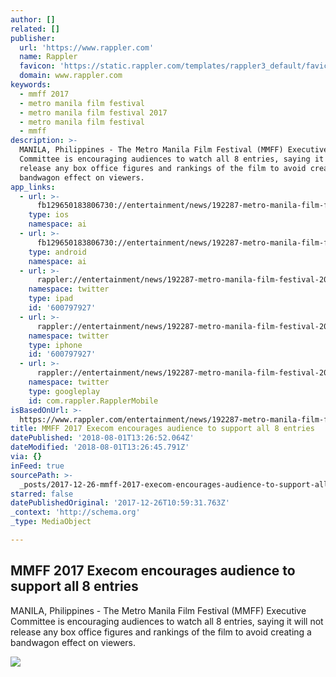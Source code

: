 ```yaml
---
author: []
related: []
publisher:
  url: 'https://www.rappler.com'
  name: Rappler
  favicon: 'https://static.rappler.com/templates/rappler3_default/favicon.ico'
  domain: www.rappler.com
keywords:
  - mmff 2017
  - metro manila film festival
  - metro manila film festival 2017
  - metro manila film festival
  - mmff
description: >-
  MANILA, Philippines - The Metro Manila Film Festival (MMFF) Executive
  Committee is encouraging audiences to watch all 8 entries, saying it will not
  release any box office figures and rankings of the film to avoid creating a
  bandwagon effect on viewers.
app_links:
  - url: >-
      fb129650183806730://entertainment/news/192287-metro-manila-film-festival-2017-execom-watch-films
    type: ios
    namespace: ai
  - url: >-
      fb129650183806730://entertainment/news/192287-metro-manila-film-festival-2017-execom-watch-films
    type: android
    namespace: ai
  - url: >-
      rappler://entertainment/news/192287-metro-manila-film-festival-2017-execom-watch-films
    namespace: twitter
    type: ipad
    id: '600797927'
  - url: >-
      rappler://entertainment/news/192287-metro-manila-film-festival-2017-execom-watch-films
    namespace: twitter
    type: iphone
    id: '600797927'
  - url: >-
      rappler://entertainment/news/192287-metro-manila-film-festival-2017-execom-watch-films
    namespace: twitter
    type: googleplay
    id: com.rappler.RapplerMobile
isBasedOnUrl: >-
  https://www.rappler.com/entertainment/news/192287-metro-manila-film-festival-2017-execom-watch-films
title: MMFF 2017 Execom encourages audience to support all 8 entries
datePublished: '2018-08-01T13:26:52.064Z'
dateModified: '2018-08-01T13:26:45.791Z'
via: {}
inFeed: true
sourcePath: >-
  _posts/2017-12-26-mmff-2017-execom-encourages-audience-to-support-all-8-entrie.md
starred: false
datePublishedOriginal: '2017-12-26T10:59:31.763Z'
_context: 'http://schema.org'
_type: MediaObject

---
```

<article style=""><h1>MMFF 2017 Execom encourages audience to support all 8 entries</h1><p>MANILA, Philippines - The Metro Manila Film Festival (MMFF) Executive Committee is encouraging audiences to watch all 8 entries, saying it will not release any box office figures and rankings of the film to avoid creating a bandwagon effect on viewers.</p><img src="https://assets.rappler.com/0FAC23E473414A4C94E9225171B2AE73/img/8E231145803F446DA52386C7FD4E991C/MMFF-Dec-23-2017-2.jpg" /></article>